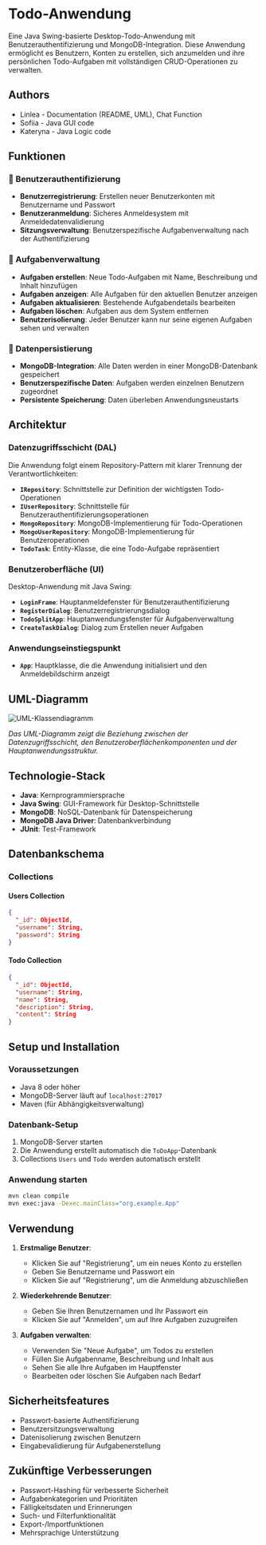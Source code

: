 # Todo-Anwendung

Eine Java Swing-basierte Desktop-Todo-Anwendung mit Benutzerauthentifizierung und MongoDB-Integration. Diese Anwendung ermöglicht es Benutzern, Konten zu erstellen, sich anzumelden und ihre persönlichen Todo-Aufgaben mit vollständigen CRUD-Operationen zu verwalten.

## Authors
- Linlea - Documentation (README, UML), Chat Function
- Sofiia - Java GUI code
- Kateryna - Java Logic code

## Funktionen

### 🔐 Benutzerauthentifizierung
- **Benutzerregistrierung**: Erstellen neuer Benutzerkonten mit Benutzername und Passwort
- **Benutzeranmeldung**: Sicheres Anmeldesystem mit Anmeldedatenvalidierung
- **Sitzungsverwaltung**: Benutzerspezifische Aufgabenverwaltung nach der Authentifizierung

### 📝 Aufgabenverwaltung
- **Aufgaben erstellen**: Neue Todo-Aufgaben mit Name, Beschreibung und Inhalt hinzufügen
- **Aufgaben anzeigen**: Alle Aufgaben für den aktuellen Benutzer anzeigen
- **Aufgaben aktualisieren**: Bestehende Aufgabendetails bearbeiten
- **Aufgaben löschen**: Aufgaben aus dem System entfernen
- **Benutzerisolierung**: Jeder Benutzer kann nur seine eigenen Aufgaben sehen und verwalten

### 💾 Datenpersistierung
- **MongoDB-Integration**: Alle Daten werden in einer MongoDB-Datenbank gespeichert
- **Benutzerspezifische Daten**: Aufgaben werden einzelnen Benutzern zugeordnet
- **Persistente Speicherung**: Daten überleben Anwendungsneustarts

## Architektur

### Datenzugriffsschicht (DAL)
Die Anwendung folgt einem Repository-Pattern mit klarer Trennung der Verantwortlichkeiten:

- **`IRepository`**: Schnittstelle zur Definition der wichtigsten Todo-Operationen
- **`IUserRepository`**: Schnittstelle für Benutzerauthentifizierungsoperationen
- **`MongoRepository`**: MongoDB-Implementierung für Todo-Operationen
- **`MongoUserRepository`**: MongoDB-Implementierung für Benutzeroperationen
- **`TodoTask`**: Entity-Klasse, die eine Todo-Aufgabe repräsentiert

### Benutzeroberfläche (UI)
Desktop-Anwendung mit Java Swing:

- **`LoginFrame`**: Hauptanmeldefenster für Benutzerauthentifizierung
- **`RegisterDialog`**: Benutzerregistrierungsdialog
- **`TodoSplitApp`**: Hauptanwendungsfenster für Aufgabenverwaltung
- **`CreateTaskDialog`**: Dialog zum Erstellen neuer Aufgaben

### Anwendungseinstiegspunkt
- **`App`**: Hauptklasse, die die Anwendung initialisiert und den Anmeldebildschirm anzeigt

## UML-Diagramm

![UML-Klassendiagramm](path/to/your/uml-diagram.svg)

*Das UML-Diagramm zeigt die Beziehung zwischen der Datenzugriffsschicht, den Benutzeroberflächenkomponenten und der Hauptanwendungsstruktur.*

## Technologie-Stack

- **Java**: Kernprogrammiersprache
- **Java Swing**: GUI-Framework für Desktop-Schnittstelle
- **MongoDB**: NoSQL-Datenbank für Datenspeicherung
- **MongoDB Java Driver**: Datenbankverbindung
- **JUnit**: Test-Framework

## Datenbankschema

### Collections

#### Users Collection
```json
{
  "_id": ObjectId,
  "username": String,
  "password": String
}
```

#### Todo Collection
```json
{
  "_id": ObjectId,
  "username": String,
  "name": String,
  "description": String,
  "content": String
}
```

## Setup und Installation

### Voraussetzungen
- Java 8 oder höher
- MongoDB-Server läuft auf `localhost:27017`
- Maven (für Abhängigkeitsverwaltung)

### Datenbank-Setup
1. MongoDB-Server starten
2. Die Anwendung erstellt automatisch die `ToDoApp`-Datenbank
3. Collections `Users` und `Todo` werden automatisch erstellt

### Anwendung starten
```bash
mvn clean compile
mvn exec:java -Dexec.mainClass="org.example.App"
```

## Verwendung

1. **Erstmalige Benutzer**:
   - Klicken Sie auf "Registrierung", um ein neues Konto zu erstellen
   - Geben Sie Benutzername und Passwort ein
   - Klicken Sie auf "Registrierung", um die Anmeldung abzuschließen

2. **Wiederkehrende Benutzer**:
   - Geben Sie Ihren Benutzernamen und Ihr Passwort ein
   - Klicken Sie auf "Anmelden", um auf Ihre Aufgaben zuzugreifen

3. **Aufgaben verwalten**:
   - Verwenden Sie "Neue Aufgabe", um Todos zu erstellen
   - Füllen Sie Aufgabenname, Beschreibung und Inhalt aus
   - Sehen Sie alle Ihre Aufgaben im Hauptfenster
   - Bearbeiten oder löschen Sie Aufgaben nach Bedarf

## Sicherheitsfeatures

- Passwort-basierte Authentifizierung
- Benutzersitzungsverwaltung
- Datenisolierung zwischen Benutzern
- Eingabevalidierung für Aufgabenerstellung

## Zukünftige Verbesserungen

- Passwort-Hashing für verbesserte Sicherheit
- Aufgabenkategorien und Prioritäten
- Fälligkeitsdaten und Erinnerungen
- Such- und Filterfunktionalität
- Export-/Importfunktionen
- Mehrsprachige Unterstützung

